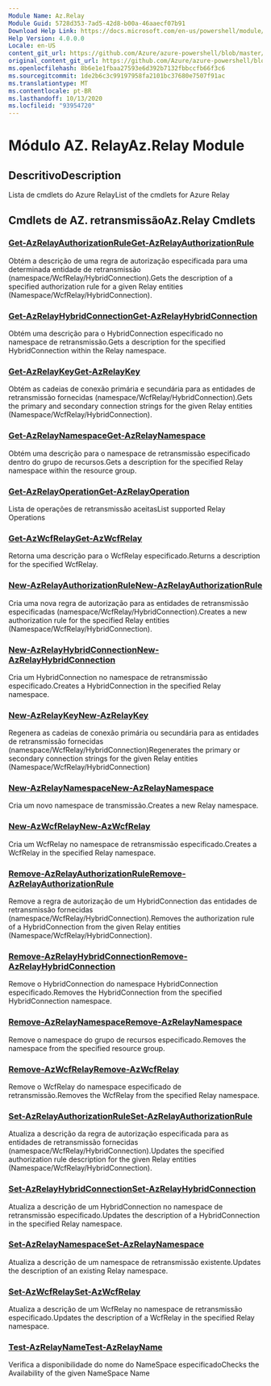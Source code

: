 ```yaml
---
Module Name: Az.Relay
Module Guid: 5728d353-7ad5-42d8-b00a-46aaecf07b91
Download Help Link: https://docs.microsoft.com/en-us/powershell/module/az.relay
Help Version: 4.0.0.0
Locale: en-US
content_git_url: https://github.com/Azure/azure-powershell/blob/master/src/Relay/Relay/help/Az.Relay.md
original_content_git_url: https://github.com/Azure/azure-powershell/blob/master/src/Relay/Relay/help/Az.Relay.md
ms.openlocfilehash: 8b6e1e1fbaa27593e6d392b7132fbbccfb66f3c6
ms.sourcegitcommit: 1de2b6c3c99197958fa2101bc37680e7507f91ac
ms.translationtype: MT
ms.contentlocale: pt-BR
ms.lasthandoff: 10/13/2020
ms.locfileid: "93954720"
---
```

# <span data-ttu-id="03239-101">Módulo AZ. Relay</span><span class="sxs-lookup"><span data-stu-id="03239-101">Az.Relay Module</span></span>
## <span data-ttu-id="03239-102">Descritivo</span><span class="sxs-lookup"><span data-stu-id="03239-102">Description</span></span>
<span data-ttu-id="03239-103">Lista de cmdlets do Azure Relay</span><span class="sxs-lookup"><span data-stu-id="03239-103">List of the cmdlets for Azure Relay</span></span>

## <span data-ttu-id="03239-104">Cmdlets de AZ. retransmissão</span><span class="sxs-lookup"><span data-stu-id="03239-104">Az.Relay Cmdlets</span></span>
### [<span data-ttu-id="03239-105">Get-AzRelayAuthorizationRule</span><span class="sxs-lookup"><span data-stu-id="03239-105">Get-AzRelayAuthorizationRule</span></span>](Get-AzRelayAuthorizationRule.md)
<span data-ttu-id="03239-106">Obtém a descrição de uma regra de autorização especificada para uma determinada entidade de retransmissão (namespace/WcfRelay/HybridConnection).</span><span class="sxs-lookup"><span data-stu-id="03239-106">Gets the description of a specified authorization rule for a given Relay entities (Namespace/WcfRelay/HybridConnection).</span></span>

### [<span data-ttu-id="03239-107">Get-AzRelayHybridConnection</span><span class="sxs-lookup"><span data-stu-id="03239-107">Get-AzRelayHybridConnection</span></span>](Get-AzRelayHybridConnection.md)
<span data-ttu-id="03239-108">Obtém uma descrição para o HybridConnection especificado no namespace de retransmissão.</span><span class="sxs-lookup"><span data-stu-id="03239-108">Gets a description for the specified HybridConnection within the Relay namespace.</span></span>

### [<span data-ttu-id="03239-109">Get-AzRelayKey</span><span class="sxs-lookup"><span data-stu-id="03239-109">Get-AzRelayKey</span></span>](Get-AzRelayKey.md)
<span data-ttu-id="03239-110">Obtém as cadeias de conexão primária e secundária para as entidades de retransmissão fornecidas (namespace/WcfRelay/HybridConnection).</span><span class="sxs-lookup"><span data-stu-id="03239-110">Gets the primary and secondary connection strings for the given Relay entities (Namespace/WcfRelay/HybridConnection).</span></span>

### [<span data-ttu-id="03239-111">Get-AzRelayNamespace</span><span class="sxs-lookup"><span data-stu-id="03239-111">Get-AzRelayNamespace</span></span>](Get-AzRelayNamespace.md)
<span data-ttu-id="03239-112">Obtém uma descrição para o namespace de retransmissão especificado dentro do grupo de recursos.</span><span class="sxs-lookup"><span data-stu-id="03239-112">Gets a description for the specified Relay namespace within the resource group.</span></span>

### [<span data-ttu-id="03239-113">Get-AzRelayOperation</span><span class="sxs-lookup"><span data-stu-id="03239-113">Get-AzRelayOperation</span></span>](Get-AzRelayOperation.md)
<span data-ttu-id="03239-114">Lista de operações de retransmissão aceitas</span><span class="sxs-lookup"><span data-stu-id="03239-114">List supported Relay Operations</span></span>

### [<span data-ttu-id="03239-115">Get-AzWcfRelay</span><span class="sxs-lookup"><span data-stu-id="03239-115">Get-AzWcfRelay</span></span>](Get-AzWcfRelay.md)
<span data-ttu-id="03239-116">Retorna uma descrição para o WcfRelay especificado.</span><span class="sxs-lookup"><span data-stu-id="03239-116">Returns a description for the specified WcfRelay.</span></span>

### [<span data-ttu-id="03239-117">New-AzRelayAuthorizationRule</span><span class="sxs-lookup"><span data-stu-id="03239-117">New-AzRelayAuthorizationRule</span></span>](New-AzRelayAuthorizationRule.md)
<span data-ttu-id="03239-118">Cria uma nova regra de autorização para as entidades de retransmissão especificadas (namespace/WcfRelay/HybridConnection).</span><span class="sxs-lookup"><span data-stu-id="03239-118">Creates a new authorization rule for the specified Relay entities (Namespace/WcfRelay/HybridConnection).</span></span>

### [<span data-ttu-id="03239-119">New-AzRelayHybridConnection</span><span class="sxs-lookup"><span data-stu-id="03239-119">New-AzRelayHybridConnection</span></span>](New-AzRelayHybridConnection.md)
<span data-ttu-id="03239-120">Cria um HybridConnection no namespace de retransmissão especificado.</span><span class="sxs-lookup"><span data-stu-id="03239-120">Creates a HybridConnection in the specified Relay namespace.</span></span>

### [<span data-ttu-id="03239-121">New-AzRelayKey</span><span class="sxs-lookup"><span data-stu-id="03239-121">New-AzRelayKey</span></span>](New-AzRelayKey.md)
<span data-ttu-id="03239-122">Regenera as cadeias de conexão primária ou secundária para as entidades de retransmissão fornecidas (namespace/WcfRelay/HybridConnection)</span><span class="sxs-lookup"><span data-stu-id="03239-122">Regenerates the primary or secondary connection strings for the given Relay entities (Namespace/WcfRelay/HybridConnection)</span></span>

### [<span data-ttu-id="03239-123">New-AzRelayNamespace</span><span class="sxs-lookup"><span data-stu-id="03239-123">New-AzRelayNamespace</span></span>](New-AzRelayNamespace.md)
<span data-ttu-id="03239-124">Cria um novo namespace de transmissão.</span><span class="sxs-lookup"><span data-stu-id="03239-124">Creates a new Relay namespace.</span></span>

### [<span data-ttu-id="03239-125">New-AzWcfRelay</span><span class="sxs-lookup"><span data-stu-id="03239-125">New-AzWcfRelay</span></span>](New-AzWcfRelay.md)
<span data-ttu-id="03239-126">Cria um WcfRelay no namespace de retransmissão especificado.</span><span class="sxs-lookup"><span data-stu-id="03239-126">Creates a WcfRelay in the specified Relay namespace.</span></span>

### [<span data-ttu-id="03239-127">Remove-AzRelayAuthorizationRule</span><span class="sxs-lookup"><span data-stu-id="03239-127">Remove-AzRelayAuthorizationRule</span></span>](Remove-AzRelayAuthorizationRule.md)
<span data-ttu-id="03239-128">Remove a regra de autorização de um HybridConnection das entidades de retransmissão fornecidas (namespace/WcfRelay/HybridConnection).</span><span class="sxs-lookup"><span data-stu-id="03239-128">Removes the authorization rule of a HybridConnection from the given Relay entities (Namespace/WcfRelay/HybridConnection).</span></span>

### [<span data-ttu-id="03239-129">Remove-AzRelayHybridConnection</span><span class="sxs-lookup"><span data-stu-id="03239-129">Remove-AzRelayHybridConnection</span></span>](Remove-AzRelayHybridConnection.md)
<span data-ttu-id="03239-130">Remove o HybridConnection do namespace HybridConnection especificado.</span><span class="sxs-lookup"><span data-stu-id="03239-130">Removes the HybridConnection from the specified HybridConnection namespace.</span></span>

### [<span data-ttu-id="03239-131">Remove-AzRelayNamespace</span><span class="sxs-lookup"><span data-stu-id="03239-131">Remove-AzRelayNamespace</span></span>](Remove-AzRelayNamespace.md)
<span data-ttu-id="03239-132">Remove o namespace do grupo de recursos especificado.</span><span class="sxs-lookup"><span data-stu-id="03239-132">Removes the namespace from the specified resource group.</span></span> 

### [<span data-ttu-id="03239-133">Remove-AzWcfRelay</span><span class="sxs-lookup"><span data-stu-id="03239-133">Remove-AzWcfRelay</span></span>](Remove-AzWcfRelay.md)
<span data-ttu-id="03239-134">Remove o WcfRelay do namespace especificado de retransmissão.</span><span class="sxs-lookup"><span data-stu-id="03239-134">Removes the WcfRelay from the specified Relay namespace.</span></span>

### [<span data-ttu-id="03239-135">Set-AzRelayAuthorizationRule</span><span class="sxs-lookup"><span data-stu-id="03239-135">Set-AzRelayAuthorizationRule</span></span>](Set-AzRelayAuthorizationRule.md)
<span data-ttu-id="03239-136">Atualiza a descrição da regra de autorização especificada para as entidades de retransmissão fornecidas (namespace/WcfRelay/HybridConnection).</span><span class="sxs-lookup"><span data-stu-id="03239-136">Updates the specified authorization rule description for the given Relay entities (Namespace/WcfRelay/HybridConnection).</span></span>

### [<span data-ttu-id="03239-137">Set-AzRelayHybridConnection</span><span class="sxs-lookup"><span data-stu-id="03239-137">Set-AzRelayHybridConnection</span></span>](Set-AzRelayHybridConnection.md)
<span data-ttu-id="03239-138">Atualiza a descrição de um HybridConnection no namespace de retransmissão especificado.</span><span class="sxs-lookup"><span data-stu-id="03239-138">Updates the description of a HybridConnection in the specified Relay namespace.</span></span>

### [<span data-ttu-id="03239-139">Set-AzRelayNamespace</span><span class="sxs-lookup"><span data-stu-id="03239-139">Set-AzRelayNamespace</span></span>](Set-AzRelayNamespace.md)
<span data-ttu-id="03239-140">Atualiza a descrição de um namespace de retransmissão existente.</span><span class="sxs-lookup"><span data-stu-id="03239-140">Updates the description of an existing Relay namespace.</span></span>

### [<span data-ttu-id="03239-141">Set-AzWcfRelay</span><span class="sxs-lookup"><span data-stu-id="03239-141">Set-AzWcfRelay</span></span>](Set-AzWcfRelay.md)
<span data-ttu-id="03239-142">Atualiza a descrição de um WcfRelay no namespace de retransmissão especificado.</span><span class="sxs-lookup"><span data-stu-id="03239-142">Updates the description of a WcfRelay in the specified Relay namespace.</span></span>

### [<span data-ttu-id="03239-143">Test-AzRelayName</span><span class="sxs-lookup"><span data-stu-id="03239-143">Test-AzRelayName</span></span>](Test-AzRelayName.md)
<span data-ttu-id="03239-144">Verifica a disponibilidade do nome do NameSpace especificado</span><span class="sxs-lookup"><span data-stu-id="03239-144">Checks the Availability of the given NameSpace Name</span></span>

